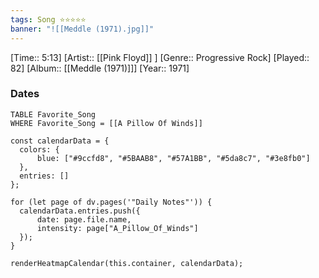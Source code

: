```yaml
---
tags: Song ⭐⭐⭐⭐⭐ 
banner: "![[Meddle (1971).jpg]]"
---
```

[Time:: 5:13]
[Artist:: [[Pink Floyd]] ]
[Genre:: Progressive Rock]
[Played:: 82]
[Album:: [[Meddle (1971)]]]
[Year:: 1971]
### Dates
````dataview
TABLE Favorite_Song
WHERE Favorite_Song = [[A Pillow Of Winds]]
````
  ```dataviewjs
const calendarData = { 
	colors: { 
		blue: ["#9ccfd8", "#5BAAB8", "#57A1BB", "#5da8c7", "#3e8fb0"] 
	}, 
	entries: [] 
}; 

for (let page of dv.pages('"Daily Notes"')) { 
	calendarData.entries.push({ 
		date: page.file.name, 
		intensity: page["A_Pillow_Of_Winds"]
	}); 
} 

renderHeatmapCalendar(this.container, calendarData);
```
